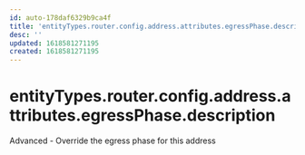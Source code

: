 ```yaml
---
id: auto-178daf6329b9ca4f
title: 'entityTypes.router.config.address.attributes.egressPhase.description'
desc: ''
updated: 1618581271195
created: 1618581271195
---
```

# entityTypes.router.config.address.attributes.egressPhase.description

Advanced - Override the egress phase for this address